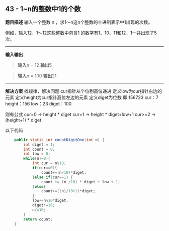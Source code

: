 ## 43 - 1~n的整数中1的个数
**题目描述**
输入一个整数 n ，求1～n这n个整数的十进制表示中1出现的次数。

例如，输入12，1～12这些整数中包含1 的数字有1、10、11和12，1一共出现了5次。

---
**输入输出**
>**输入**n = 12
**输出**5

>**输入**n = 100
**输出**21

---
**解决方案**
找规律，解决问题
cur指针从个位到高位递进
定义low为cur指针右边的元素
定义height为cur指针高位左边的元素
定义diget为位数
即
156723
cur：7
height：156
low：23
diget：100

则有公式
cur=0 -> height * diget
cur=1 -> height * diget+low+1
cur>=2 -> (height+1) * diget

以下代码
```java
    public static int countDigitOne(int n) {
        int diget = 1;
        int count = 0;
        int low = 0;
        while(n!=0){
            int cur = n%10;
            if(cur==0){
                count+=(n/10)*diget;
            }else if(cur==1) {
                count += (n /10) * diget + low + 1;
            }else{
                count+=((n)/10+1)*diget;
            }
            low+=n%10*diget;
            diget*=10;
            n/=10;
        }
        return count;
    }
```

